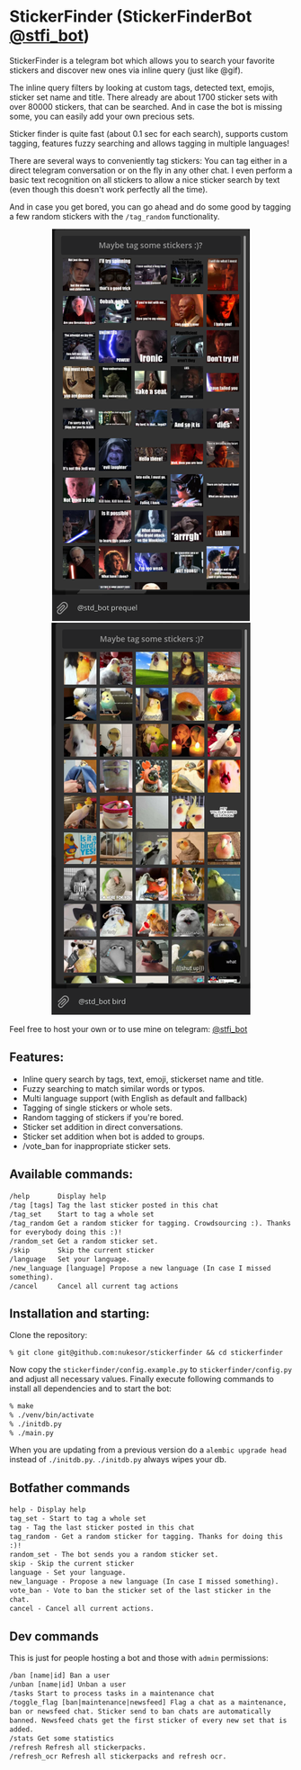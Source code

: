 # StickerFinder (StickerFinderBot [@stfi_bot](https://t.me/stfi_bot))

StickerFinder is a telegram bot which allows you to search your favorite stickers and discover new ones via inline query (just like @gif).

The inline query filters by looking at custom tags, detected text, emojis, sticker set name and title.
There already are about 1700 sticker sets with over 80000 stickers, that can be searched. And in case the bot is missing some, you can easily add your own precious sets.

Sticker finder is quite fast (about 0.1 sec for each search), supports custom tagging, features fuzzy searching and  allows tagging in multiple languages!

There are several ways to conveniently tag stickers: You can tag either in a direct telegram conversation or on the fly in any other chat.
I even perform a basic text recognition on all stickers to allow a nice sticker search by text (even though this doesn't work perfectly all the time).

And in case you get bored, you can go ahead and do some good by tagging a few random stickers with the `/tag_random` functionality.

<p align="center">
    <img src="https://raw.githubusercontent.com/Nukesor/images/master/sticker_finder1.png">
    <img src="https://raw.githubusercontent.com/Nukesor/images/master/sticker_finder2.png">
</p>

Feel free to host your own or to use mine on telegram: [@stfi_bot](https://t.me/stfi_bot)

## Features:

- Inline query search by tags, text, emoji, stickerset name and title.
- Fuzzy searching to match similar words or typos.
- Multi language support (with English as default and fallback)
- Tagging of single stickers or whole sets.
- Random tagging of stickers if you're bored.
- Sticker set addition in direct conversations.
- Sticker set addition when bot is added to groups.
- /vote_ban for inappropriate sticker sets.


## Available commands:

    /help       Display help
    /tag [tags] Tag the last sticker posted in this chat
    /tag_set    Start to tag a whole set
    /tag_random Get a random sticker for tagging. Crowdsourcing :). Thanks for everybody doing this :)!
    /random_set Get a random sticker set.
    /skip       Skip the current sticker
    /language   Set your language.
    /new_language [language] Propose a new language (In case I missed something).
    /cancel     Cancel all current tag actions


## Installation and starting:

Clone the repository: 

    % git clone git@github.com:nukesor/stickerfinder && cd stickerfinder

Now copy the `stickerfinder/config.example.py` to `stickerfinder/config.py` and adjust all necessary values.
Finally execute following commands to install all dependencies and to start the bot:

    % make
    % ./venv/bin/activate
    % ./initdb.py
    % ./main.py


When you are updating from a previous version do a `alembic upgrade head` instead of `./initdb.py`. `./initdb.py` always wipes your db.

## Botfather commands

    help - Display help
    tag_set - Start to tag a whole set
    tag - Tag the last sticker posted in this chat
    tag_random - Get a random sticker for tagging. Thanks for doing this :)!
    random_set - The bot sends you a random sticker set.
    skip - Skip the current sticker
    language - Set your language.
    new_language - Propose a new language (In case I missed something).
    vote_ban - Vote to ban the sticker set of the last sticker in the chat.
    cancel - Cancel all current actions.


## Dev commands
This is just for people hosting a bot and those with `admin` permissions:

    /ban [name|id] Ban a user
    /unban [name|id] Unban a user
    /tasks Start to process tasks in a maintenance chat
    /toggle_flag [ban|maintenance|newsfeed] Flag a chat as a maintenance, ban or newsfeed chat. Sticker send to ban chats are automatically banned. Newsfeed chats get the first sticker of every new set that is added.
    /stats Get some statistics
    /refresh Refresh all stickerpacks.
    /refresh_ocr Refresh all stickerpacks and refresh ocr.

